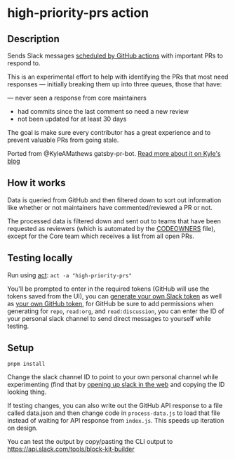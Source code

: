 # high-priority-prs action

## Description

Sends Slack messages [scheduled by GitHub actions](https://developer.github.com/actions/managing-workflows/workflow-configuration-options/#example-scheduled-workflow-block) with important PRs to respond to.

This is an experimental effort to help with identifying the PRs that most need responses — initially breaking them up into three queues, those that have:

— never seen a response from core maintainers

- had commits since the last comment so need a new review
- not been updated for at least 30 days

The goal is make sure every contributor has a great experience and to prevent valuable PRs from going stale.

Ported from @KyleAMathews gatsby-pr-bot. [Read more about it on Kyle's blog](https://www.bricolage.io/bulding-a-slack-bot-to-help-handle-large-numbers-of-prs/)

## How it works

Data is queried from GitHub and then filtered down to sort out information like whether or not maintainers have commented/reviewed
a PR or not.

The processed data is filtered down and sent out to teams that have been requested as reviewers (which is automated by the [CODEOWNERS](../../../CODEOWNERS) file),
except for the Core team which receives a list from all open PRs.

## Testing locally

Run using [act](https://github.com/nektos/act): `act -a "high-priority-prs"`

You'll be prompted to enter in the required tokens (GitHub will use the tokens saved from the UI), you can
[generate your own Slack token](https://api.slack.com/custom-integrations/legacy-tokens) as well as [your own GitHub token](), for GitHub be sure to
add permissions when generating for `repo`, `read:org`, and `read:discussion`, you can enter the ID of your personal slack channel to send direct messages
to yourself while testing.

## Setup

`pnpm install`

Change the slack channel ID to point to your own personal channel while experimenting (find that by [opening up slack in the web](https://gatsbyjs.slack.com) and copying the ID looking thing.

If testing changes, you can also write out the GitHub API response to a file called data.json and then change code in `process-data.js` to load
that file instead of waiting for API response from `index.js`. This speeds up iteration on design.

You can test the output by copy/pasting the CLI output to <https://api.slack.com/tools/block-kit-builder>
